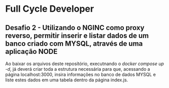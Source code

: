<h1>Full Cycle Developer</h1>
<h2>Desafio 2 - Utilizando o NGINC como proxy reverso, permitir inserir e listar dados de um banco criado com MYSQL, através de uma aplicação NODE</h2>
<p>Ao baixar os arquivos deste reposítório, executnando o <i>docker compose up -d</i>, já deverá criar toda a estrutura necessária para que, acessando a página localhost:3000, 
insira informações no banco de dados MYSQL e liste estes dados em uma tabela dentro da página index.js.
